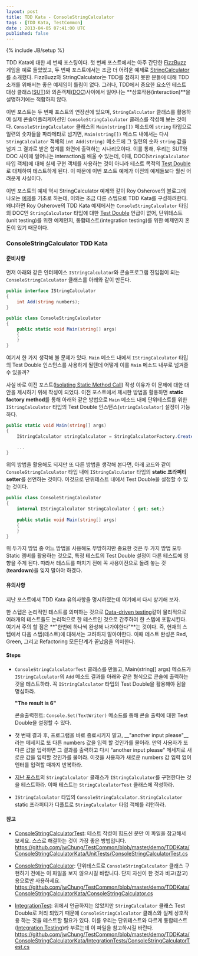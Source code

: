 ```yaml
---
layout: post
title: TDD Kata - ConsoleStringCalculator
tags : [TDD Kata, TestCommon]
date : 2013-04-05 07:41:00 UTC
published: false
---
```

{% include JB/setup %}

TDD Kata에 대한 세 번째 포스팅이다.
첫 번째 포스트에서는 아주 간단한 [FizzBuzz] 게임을 예로 들었었고,
두 번째 포스트에서는 조금 더 어려운 예제로 [StringCalculator]를 소개했다.
FizzBuzz와 StringCalculator는 TDD를 접하지 못한 분들에 대해 TDD 소개를 위해서는 좋은 예제임이 틀림이 없다.
그러나, TDD에서 중요한 요소인 테스트 대상 클래스([SUT])와 의존객체([DOC])사이에서 일어나는 **상호작용(interaction)**을 설명하기에는 적합하지 않다.

이번 포스트는 두 번째 포스트의 연장선에 있으며, 
`StringCalculator` 클래스를 활용하여 실제 콘솔어플리케이션인 `ConsoleStringCalculator` 클래스를 작성해 보는 것이다.
`ConsoleStringCalculator` 클래스의 `Main(string[])` 메소드에 `string` 타입으로 일련의 숫자들을 파라메타로 넘기면,
`Main(string[])` 메소드 내에서는 다시 `StringCalculator` 객체의 `int Add(string)` 메소드에 그 일련의 숫자 `string` 값을 넘겨 그 결과로 받은 합계를
화면에 출력하는 시나리오이다.
이를 통해, 우리는 SUT와 DOC 사이에 일어나는 interaction을 배울 수 있는데,
이때, DOC(`StringCalculator` 타입 객체)에 대해 실제 구현 객체를 사용하는 것이 아니라 테스트 목적의 [Test Double]로
대체하여 테스트하게 된다. 이 때문에 이번 포스트 예제가 이전의 예제들보다 훨씬 어려운게 사실이다.

이번 포스트의 예제 역시 StringCalculator 예제와 같이 Roy Osherove의 블로그에 나오는 [예제]를 기초로 하는데,
이와는 조금 다른 스텝으로 TDD Kata를 구성하려한다.
왜냐하면 Roy Osherove의 TDD Kata 예제에서는 `ConsoleStringCalculator` 타입의 DOC인 `StringCalculator` 타입에 대한 [Test Double] 언급이 없어,
단위테스트(unit testing)를 위한 예제인지, 통합테스트(integration testing)를 위한 예제인지 혼돈이 있기 때문이다.

<!-- break -->

### ConsoleStringCalculator TDD Kata

#### 준비사항
먼저 아래와 같은 인터페이스 `IStringCalculator`와 콘솔프로그램 진입점이 되는 `ConsoleStringCalculator` 클래스를 아래와 같이 만든다.

```c#
public interface IStringCalculator
{
	int Add(string numbers);
}
```

```c#
public class ConsoleStringCalculator
{
	public static void Main(string[] args)
	{
	}
}
```

여기서 한 가지 생각해 볼 문제가 있다. `Main` 메소드 내에서 `IStringCalculator` 타입의 Test Double 인스턴스를 사용하게 될텐데
어떻게 이를 `Main` 메소드 내부로 넘겨줄 수 있을까?

사실 바로 이전 포스트([Isolating Static Method Call]) 작성 이유가 이 문제에 대한 대안을 제시하기 위해 작성이 되었다.
이전 포스트에서 제시한 방법을 활용하면 **static factory method**를 통해 아래와 같은 방법으로 `Main` 메소드 내에
단위테스트를 위한 `IStringCalculator` 타입의 Test Double 인스턴스(`stringCalculator`) 설정이 가능하다.

```c#
public static void Main(string[] args)
{
	IStringCalculator stringCalculator = StringCalculatorFactory.Create();

	...
}
```

위의 방법을 활용해도 되지만 또 다른 방법을 생각해 본다면,
아래 코드와 같이 `ConsoleStringCalculator` 타입 내에 `IStringCalculator` 타입의 **static 프라퍼티 setter**를 선언하는 것이다.
이것으로 단위테스트 내에서 Test Double을 설정할 수 있는 것이다.

```c#
public class ConsoleStringCalculator
{
	internal IStringCalculator StringCalculator { get; set;}
	
	public static void Main(string[] args)
	{
	}
}
```

위 두가지 방법 중 어느 방법을 사용해도 무방하지만 중요한 것은
두 가지 방법 모두 Static 멤버를 활용하는 것으로, 특정 테스트의 Test Double 설정이 다른 테스트에 영향을 주게 된다.
따라서 테스트를 마치기 전에 꼭 사용이전으로 돌려 놓는 것(**teardown**)을 잊지 말아야 하겠다.

#### 유의사항
지난 포스트에서 TDD Kata 유의사항을 명시하였는데 여기에서 다시 상기해 보자.

한 스텝은 논리적인 테스트를 의미하는 것으로
[Data-driven testing](http://en.wikipedia.org/wiki/Data-driven_testing)같이 물리적으로 여러개의 테스트들도 논리적으로 한 테스트인 것으로 간주하여 한 스텝에 포함시킨다.
여기서 주의 할 점은 **"한번에 하나씩 완성해 나가야한다"**는 것이다. 즉, 현재의 스텝에서 다음 스텝(테스트)에 대해서는 고려하지 말아야한다.
이때 테스트 완성은 Red, Green,  그리고 Refactoring 모든단계가 끝났음을 의미한다.

#### Steps
*   `ConsoleStringCalculatorTest` 클래스를 만들고, Main(string[] args) 메소드가
`IStringCalculator`의 `Add` 메소드 결과를 아래와 같은 형식으로 콘솔에 출력하는 것을 테스트하라.
꼭 `IStringCalculator` 타입의 Test Double을 활용해야 됨을 명심하라.

    __"The result is 6"__

    콘솔출력힌트: `Console.Set(TextWriter)` 메소드를 통해 콘솔 출력에 대한 Test Double을 설정할 수 있다.

*   첫 번째 결과 후, 프로그램을 바로 종료시키지 말고,
__"another input please"__라는 메세지로 또 다른 numbers 값을 입력 할 것인가를 물어라.
만약 사용자가 또 다른 값을 입력하면 그 결과를 출력하고 다시 "another input please" 메세지로 새로운 값을 입력할 것인가를 물어라.
이것을 사용자가 새로운 numbers 값 입력 없이 엔터를 입력할 때까지 반복하라.

*   [지난 포스트][StringCalculator]의 `StringCalculator` 클래스가 `IStringCalculator`를 구현한다는 것을 테스트하라.
이때 테스트는 `StringCalculatorTest` 클래스에 작성하라.

*   `IStringCalculator` 타입의 `ConsoleStringCalculator.StringCalculator` static 프라퍼티가 디폴트로
`StringCalculator` 타입 객체를 리턴하라.

#### 참고
*   [ConsoleStringCalculatorTest](https://github.com/jwChung/TestCommon/blob/master/demo/TDDKata/ConsoleStringCalculatorKata/UnitTests/ConsoleStringCalculatorTest.cs):
테스트 작성이 힘드신 분만 이 파일을 참고해서 보세요. 스스로 해결하는 것이 가장 좋은 방법입니다.  
https://github.com/jwChung/TestCommon/blob/master/demo/TDDKata/ConsoleStringCalculatorKata/UnitTests/ConsoleStringCalculatorTest.cs

*   [ConsoleStringCalculator](https://github.com/jwChung/TestCommon/blob/master/demo/TDDKata/ConsoleStringCalculatorKata/ConsoleStringCalculator.cs):
단위테스트로 `ConsoleStringCalculator` 클래스 구현하기 전에는 이 파일을 보지 않으시길 바랍니다. 단지 자신이 한 것과 비교(참고)용으로만 사용하세요.  
https://github.com/jwChung/TestCommon/blob/master/demo/TDDKata/ConsoleStringCalculatorKata/ConsoleStringCalculator.cs

*   [IntegrationTest](https://github.com/jwChung/TestCommon/blob/master/demo/TDDKata/ConsoleStringCalculatorKata/IntegrationTests/ConsoleStringCalculatorTest.cs): 위에서 언급하지는 않았지만 `StringCalculator` 클래스 Test Double로 처리 되었기 때문에 `ConsoleStringCalculator` 클래스와 실제 상호작용 하는 것을
테스트할 필요가 있다. 이를 우리는 단위테스트와 다르게 통합테스트([Integration Testing])라 부르는데 이 파일을 참고하시길 바란다.  
https://github.com/jwChung/TestCommon/blob/master/demo/TDDKata/ConsoleStringCalculatorKata/IntegrationTests/ConsoleStringCalculatorTest.cs



[FizzBuzz]: /TDD-Kata-FizzBuzz-%EA%B2%8C%EC%9E%84
[StringCalculator]: /TDD-Kata-StringCalculator
[StringCalculator TDD Kata]: http://osherove.com/tdd-kata-1/
[SUT]: http://xunitpatterns.com/SUT.html
[DOC]: http://xunitpatterns.com/DOC.html
[Test Double]: http://xunitpatterns.com/Test%20Double.html
[예제]: http://osherove.com/tdd-kata-2/
[Isolating Static Method Call]: /Isolating-Static-Method-Call
[Integration Testing]: http://en.wikipedia.org/wiki/Integration_testing